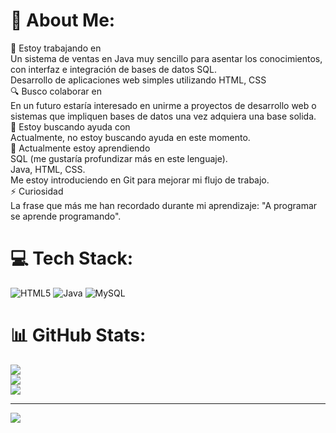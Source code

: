 # 💫 About Me:
🚀 Estoy trabajando en<br>Un sistema de ventas en Java muy sencillo para asentar los conocimientos, con interfaz e integración de bases de datos SQL.<br>Desarrollo de aplicaciones web simples utilizando HTML, CSS<br>🔍 Busco colaborar en<br>En un futuro estaría interesado en unirme a proyectos de desarrollo web o sistemas que impliquen bases de datos una vez adquiera una base solida. <br>🤝 Estoy buscando ayuda con<br>Actualmente, no estoy buscando ayuda en este momento.<br>🌱 Actualmente estoy aprendiendo<br>SQL (me gustaría profundizar más en este lenguaje).<br>Java, HTML, CSS.<br>Me estoy introduciendo en Git para mejorar mi flujo de trabajo.<br>⚡ Curiosidad<br>La frase que más me han recordado durante mi aprendizaje: "A programar se aprende programando".


# 💻 Tech Stack:
![HTML5](https://img.shields.io/badge/html5-%23E34F26.svg?style=flat&logo=html5&logoColor=white) ![Java](https://img.shields.io/badge/java-%23ED8B00.svg?style=flat&logo=openjdk&logoColor=white) ![MySQL](https://img.shields.io/badge/mysql-4479A1.svg?style=flat&logo=mysql&logoColor=white)
# 📊 GitHub Stats:
![](https://github-readme-stats.vercel.app/api?username=PabloJGV&theme=transparent&hide_border=false&include_all_commits=false&count_private=false)<br/>
![](https://github-readme-streak-stats.herokuapp.com/?user=PabloJGV&theme=transparent&hide_border=false)<br/>
![](https://github-readme-stats.vercel.app/api/top-langs/?username=PabloJGV&theme=transparent&hide_border=false&include_all_commits=false&count_private=false&layout=compact)

---
[![](https://visitcount.itsvg.in/api?id=PabloJGV&icon=0&color=0)](https://visitcount.itsvg.in)

<!-- Proudly created with GPRM ( https://gprm.itsvg.in ) -->
